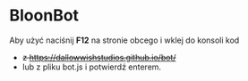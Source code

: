 <h1>BloonBot</h1>

Aby użyć naciśnij <b>F12</b> na stronie obcego i wklej do konsoli kod
- <s>z https://dallowwishstudios.github.io/bot/ </s>
- lub z pliku bot.js
i potwierdź enterem.

